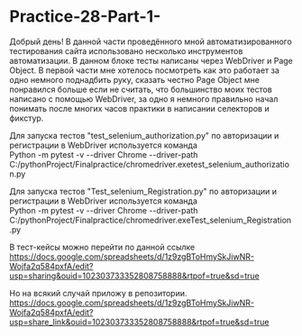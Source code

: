 # Practice-28-Part-1-
Добрый день! 
В данной части проведённого мной автоматизированного тестирования сайта использовано несколько инструментов автоматизации.
В данном блоке тесты написаны через WebDriver и Page Object.
В первой части мне хотелось посмотреть как это работает за одно немного поднадбить руку, сказать честно Page Object мне понравился больше 
если не считать, что большинство моих тестов написано с помощью WebDriver, за одно я немного правильно начал понимать после многих часов
практики в написании селекторов и фикстур.

Для запуска тестов "test_selenium_authorization.py" по авторизации и регистрации в WebDriver используется команда  
Python -m pytest -v --driver Chrome --driver-path C:/pythonProject/Finalpractice/chromedriver.exetest_selenium_authorization.py   

Для запуска тестов "Test_selenium_Registration.py" по авторизации и регистрации в WebDriver используется команда  
Python -m pytest -v --driver Chrome --driver-path C:/pythonProject/Finalpractice/chromedriver.exeTest_selenium_Registration.py

В тест-кейсы можно перейти по данной ссылке
https://docs.google.com/spreadsheets/d/1z9zgBToHmySkJiwNR-Wojfa2q584pxfA/edit?usp=sharing&ouid=102303733352808758888&rtpof=true&sd=true

Но на всякий случай приложу в репозитории.
https://docs.google.com/spreadsheets/d/1z9zgBToHmySkJiwNR-Wojfa2q584pxfA/edit?usp=share_link&ouid=102303733352808758888&rtpof=true&sd=true
